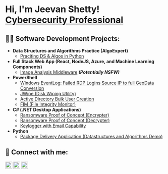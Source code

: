 <h1>Hi, I'm Jeevan Shetty! <br/><a href="https://www.linkedin.com/in/jeevanshetty11/">Cybersecurity Professional</a>

<h2>👨‍💻 Software Development Projects:</h2>

- <b>Data Structures and Algorithms Practice (AlgoExpert)</b>
  - [Praciting DS & Algos in Python](https://github.com/joshmadakor1/Algorithms-Practice)
- <b>Full Stack Web App (React, NodeJS, Azure, and Machine Learning Components)</b>
  - [Image Analysis Middleware](https://github.com/joshmadakor1/4chan-Image-Analysis-Middleware-C964) <b><i>(Potentially NSFW)</b></i>
- <b>PowerShell</b>
  - [Windows EventLog: Failed RDP Logins Source IP to full GeoData Conversion](https://github.com/joshmadakor1/Sentinel-Lab)
  - [JWipe (Disk Wiping Utility)](https://github.com/joshmadakor1/Jwipe.PowerShell)
  - [Active Directory Bulk User Creation](https://github.com/joshmadakor1/AD_PS)
  - [FIM (File Integrity Monitor)](https://github.com/joshmadakor1/PowerShell-Integrity-FIM)
- <b>C# (.NET Desktop Applications)</b>
  - [Ransomware Proof of Concept (Encrypter)](https://github.com/joshmadakor1/EncrypterPOC)
  - [Ransomware Proof of Concept (Decrypter)](https://github.com/joshmadakor1/DecrypterPOC)
  - [Keylogger with Email Capability](https://github.com/joshmadakor1/Key-Logger-With-Email)
- <b>Python</b>
  - [Package Delivery Application (Datastructures and Algorithms Demo)](https://github.com/joshmadakor1/Package-Delivery-Pathfinding-Algorithm)

<h2> 🤳 Connect with me:</h2>

[<img align="left" alt="JeevanShetty | Twitter" width="22px" src="https://cdn.jsdelivr.net/npm/simple-icons@v3/icons/twitter.svg" />][twitter]
[<img align="left" alt="JeevanShetty | LinkedIn" width="22px" src="https://cdn.jsdelivr.net/npm/simple-icons@v3/icons/linkedin.svg" />][linkedin]
[<img align="left" alt="JeevanShetty | Instagram" width="22px" src="https://cdn.jsdelivr.net/npm/simple-icons@v3/icons/instagram.svg" />][instagram]

[twitter]: https://twitter.com/KyberRodid
[instagram]: https://www.instagram.com/btwitz.mee/
[linkedin]: https://linkedin.com/in/jeevanshetty11/
